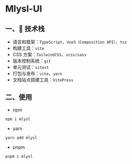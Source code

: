 # Mlysl-UI

## 一、🐔 技术栈

- 语言和框架：`TypeScript`、`Vue3（Composition API）`、`tsx`
- 构建工具：`vite`
- CSS 方案：`TailwindCSS`、`scss/sass`
- 版本控制系统：`git`
- 单元测试：`vitest`
- 打包与发布：`vite`、`yarn`
- 文档站点搭建工具：`VitePress`

## 二、使用

- npm

```
npm i mlysl
```

- yarn

```
yarn add mlysl
```

- pnpm

```
pnpm i mlysl
```
